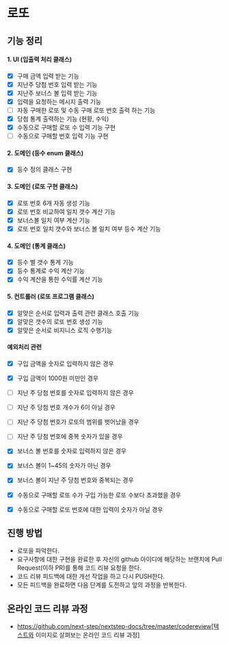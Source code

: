 # 로또

## 기능 정리

#### 1. UI (입출력 처리 클래스)
* [x] 구매 금액 입력 받는 기능
* [x] 지난주 당첨 번호 입력 받는 기능
* [x] 지난주 보너스 볼 입력 받는 기능
* [x] 입력을 요청하는 메시지 출력 기능
* [ ] 자동 구매한 로또 및 수동 구매 로또 번호 출력 하는 기능
* [x] 당첨 통계 출력하는 기능 (현황, 수익)
* [x] 수동으로 구매할 로또 수 입력 기능 구현
* [ ] 수동으로 구매할 번호 입력 기능 구현

#### 2. 도메인 (등수 enum 클래스)
* [x] 등수 정의 클래스 구현

#### 3. 도메인 (로또 구현 클래스)
* [x] 로또 번호 6개 자동 생성 기능
* [x] 로또 번호 비교하여 일치 갯수 계산 기능
* [x] 보너스볼 일치 여부 계산 기능
* [x] 로또 번호 일치 갯수와 보너스 볼 일치 여부 등수 계산 기능

#### 4. 도메인 (통계 클래스)
* [x] 등수 별 갯수 통계 기능
* [x] 등수 통계로 수익 계산 기능
* [x] 수익 계산을 통한 수익률 계산 기능

#### 5. 컨트롤러 (로또 프로그램 클래스)
* [x] 알맞은 순서로 입력과 출력 관련 클래스 호출 기능
* [x] 알맞은 갯수의 로또 번호 생성 기능
* [x] 알맞은 순서로 비지니스 로직 수행기능

#### 예외처리 관련

* [x] 구입 금액을 숫자로 입력하지 않은 경우
* [x] 구입 금액이 1000원 미만인 경우
* [ ] 지난 주 당첨 번호를 숫자로 입력하지 않은 경우
* [ ] 지난 주 당첨 번호 개수가 6이 아닐 경우
* [ ] 지난 주 당첨 번호가 로또의 범위를 벗어났을 경우
* [ ] 지난 주 당첨 번호에 중복 숫자가 있을 경우
* [x] 보너스 볼 번호를 숫자로 입력하지 않은 경우
* [x] 보너스 볼이 1~45의 숫자가 아닌 경우
* [x] 보너스 볼이 지난 주 당첨 번호와 중복되는 경우
* [x] 수동으로 구매할 로또 수가 구입 가능한 로또 수보다 초과했을 경우
* [x] 수동으로 구매할 로또 번호에 대한 입력이 숫자가 아닐 경우


## 진행 방법

* 로또을 파악한다.
* 요구사항에 대한 구현을 완료한 후 자신의 github 아이디에 해당하는 브랜치에 Pull Request(이하 PR)를 통해 코드 리뷰 요청을 한다.
* 코드 리뷰 피드백에 대한 개선 작업을 하고 다시 PUSH한다.
* 모든 피드백을 완료하면 다음 단계를 도전하고 앞의 과정을 반복한다.

## 온라인 코드 리뷰 과정

* https://github.com/next-step/nextstep-docs/tree/master/codereview[텍스트와 이미지로 살펴보는 온라인 코드 리뷰 과정]